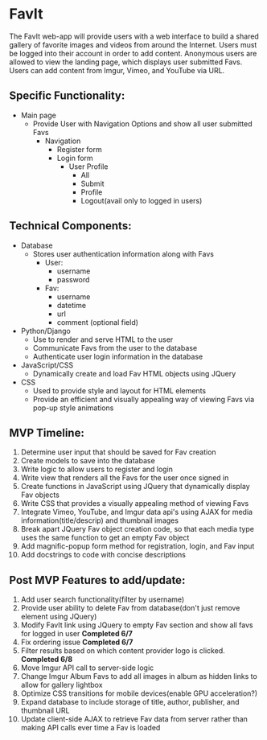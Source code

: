 # FavIt

The FavIt web-app will provide users with a web interface to build a shared
gallery of favorite images and videos from around the Internet. Users must be
logged into their account in order to add content. Anonymous users are
allowed to view the landing page, which displays user submitted Favs.
Users can add content from Imgur, Vimeo, and YouTube via URL.

## Specific Functionality:
+ Main page
  * Provide User with Navigation Options and show all user submitted Favs
    * Navigation
      * Register form
      * Login form
        * User Profile
          * All
          * Submit
          * Profile
          * Logout(avail only to logged in users)

## Technical Components:
+ Database
  * Stores user authentication information along with Favs
    * User:
      * username
      * password
    * Fav:
      * username
      * datetime
      * url
      * comment (optional field)
+ Python/Django
  * Use to render and serve HTML to the user
  * Communicate Favs from the user to the database
  * Authenticate user login information in the database
+ JavaScript/CSS
  * Dynamically create and load Fav HTML objects using JQuery
+ CSS
  * Used to provide style and layout for HTML elements
  * Provide an efficient and visually appealing way of viewing Favs via pop-up style animations

## MVP Timeline:
1. Determine user input that should be saved for Fav creation
1. Create models to save into the database
1. Write logic to allow users to register and login
1. Write view that renders all the Favs for the user once signed in
1. Create functions in JavaScript using JQuery that dynamically display Fav objects
1. Write CSS that provides a visually appealing method of viewing Favs
1. Integrate Vimeo, YouTube, and Imgur data api's using AJAX for media information(title/descrip) and thumbnail images
1. Break apart JQuery Fav object creation code, so that each media type uses the same function to get an empty Fav object
1. Add magnific-popup form method for registration, login, and Fav input
1. Add docstrings to code with concise descriptions

## Post MVP Features to add/update:
1. Add user search functionality(filter by username)
1. Provide user ability to delete Fav from database(don't just remove element using JQuery)
1. Modify FavIt link using JQuery to empty Fav section and show all favs for logged in user __Completed 6/7__
1. Fix ordering issue __Completed 6/7__
1. Filter results based on which content provider logo is clicked. __Completed 6/8__
1. Move Imgur API call to server-side logic
1. Change Imgur Album Favs to add all images in album as hidden links to allow for gallery lightbox
1. Optimize CSS transitions for mobile devices(enable GPU acceleration?)
1. Expand database to include storage of title, author, publisher, and thumbnail URL
1. Update client-side AJAX to retrieve Fav data from server rather than making API calls ever time a Fav is loaded
